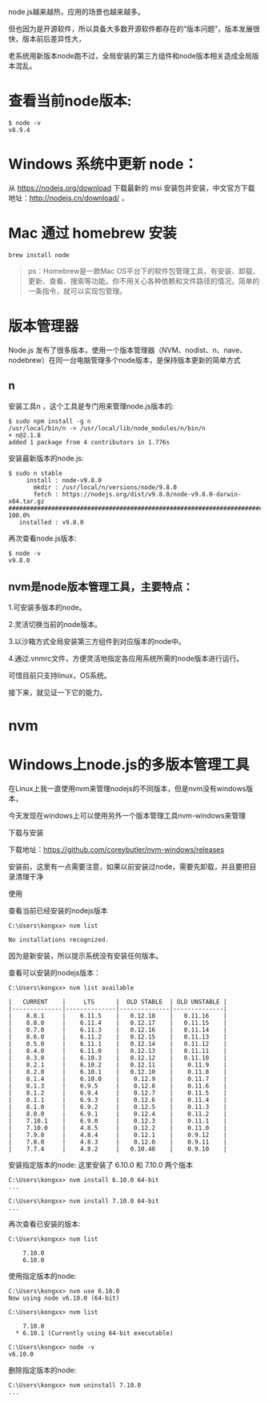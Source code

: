 

node.js越来越热，应用的场景也越来越多。

但也因为是开源软件，所以具备大多数开源软件都存在的“版本问题”，版本发展很快，版本前后差异性大，

老系统用新版本node跑不过，全局安装的第三方组件和node版本相关造成全局版本混乱。



# 查看当前node版本:
```
$ node -v
v8.9.4
```

# Windows 系统中更新 node：

从 https://nodejs.org/download 下载最新的 msi 安装包并安装，中文官方下载地址：http://nodejs.cn/download/ ，


# Mac 通过 homebrew 安装
```
brew install node
```
> ps：Homebrew是一款Mac OS平台下的软件包管理工具，有安装、卸载、更新、查看、搜索等功能。你不用关心各种依赖和文件路径的情况，简单的一条指令，就可以实现包管理。



# 版本管理器

Node.js 发布了很多版本，使用一个版本管理器（NVM、nodist、n、nave、nodebrew）在同一台电脑管理多个node版本，是保持版本更新的简单方式


## n

安装工具n ，这个工具是专门用来管理node.js版本的:
```
$ sudo npm install -g n
/usr/local/bin/n -> /usr/local/lib/node_modules/n/bin/n
+ n@2.1.8
added 1 package from 4 contributors in 1.776s
```


安装最新版本的node.js:
```
$ sudo n stable
     install : node-v9.8.0
       mkdir : /usr/local/n/versions/node/9.8.0
       fetch : https://nodejs.org/dist/v9.8.0/node-v9.8.0-darwin-x64.tar.gz
######################################################################## 100.0%
   installed : v9.8.0
```


再次查看node.js版本:
```
$ node -v
v9.8.0
```



## nvm是node版本管理工具，主要特点：

1.可安装多版本的node。

2.灵活切换当前的node版本。

3.以沙箱方式全局安装第三方组件到对应版本的node中。

4.通过.vnmrc文件，方便灵活地指定各应用系统所需的node版本进行运行。

可惜目前只支持linux，OS系统。

接下来，就见证一下它的能力。 


# nvm





# Windows上node.js的多版本管理工具

在Linux上我一直使用nvm来管理nodejs的不同版本，但是nvm没有windows版本，

今天发现在windows上可以使用另外一个版本管理工具nvm-windows来管理


下载与安装

下载地址：https://github.com/coreybutler/nvm-windows/releases

安装前，这里有一点需要注意，如果以前安装过node，需要先卸载，并且要把目录清理干净


使用

查看当前已经安装的nodejs版本
```
C:\Users\kongxx> nvm list

No installations recognized.
```
因为是新安装，所以提示系统没有安装任何版本。


查看可以安装的nodejs版本：
```
C:\Users\kongxx> nvm list available

|   CURRENT    |     LTS      |  OLD STABLE  | OLD UNSTABLE |
|--------------|--------------|--------------|--------------|
|    8.8.1     |    6.11.5    |   0.12.18    |   0.11.16    |
|    8.8.0     |    6.11.4    |   0.12.17    |   0.11.15    |
|    8.7.0     |    6.11.3    |   0.12.16    |   0.11.14    |
|    8.6.0     |    6.11.2    |   0.12.15    |   0.11.13    |
|    8.5.0     |    6.11.1    |   0.12.14    |   0.11.12    |
|    8.4.0     |    6.11.0    |   0.12.13    |   0.11.11    |
|    8.3.0     |    6.10.3    |   0.12.12    |   0.11.10    |
|    8.2.1     |    6.10.2    |   0.12.11    |    0.11.9    |
|    8.2.0     |    6.10.1    |   0.12.10    |    0.11.8    |
|    8.1.4     |    6.10.0    |    0.12.9    |    0.11.7    |
|    8.1.3     |    6.9.5     |    0.12.8    |    0.11.6    |
|    8.1.2     |    6.9.4     |    0.12.7    |    0.11.5    |
|    8.1.1     |    6.9.3     |    0.12.6    |    0.11.4    |
|    8.1.0     |    6.9.2     |    0.12.5    |    0.11.3    |
|    8.0.0     |    6.9.1     |    0.12.4    |    0.11.2    |
|    7.10.1    |    6.9.0     |    0.12.3    |    0.11.1    |
|    7.10.0    |    4.8.5     |    0.12.2    |    0.11.0    |
|    7.9.0     |    4.8.4     |    0.12.1    |    0.9.12    |
|    7.8.0     |    4.8.3     |    0.12.0    |    0.9.11    |
|    7.7.4     |    4.8.2     |   0.10.48    |    0.9.10    |
```



安装指定版本的node:
这里安装了 6.10.0 和 7.10.0 两个版本
```
C:\Users\kongxx> nvm install 6.10.0 64-bit
...

C:\Users\kongxx> nvm install 7.10.0 64-bit
...
```


再次查看已安装的版本:
```
C:\Users\kongxx> nvm list

    7.10.0
    6.10.0
```


使用指定版本的node:
```
C:\Users\kongxx> nvm use 6.10.0
Now using node v6.10.0 (64-bit)

C:\Users\kongxx> nvm list

    7.10.0
  * 6.10.1 (Currently using 64-bit executable)

C:\Users\kongxx> node -v
v6.10.0
```


删除指定版本的node:
```
C:\Users\kongxx> nvm uninstall 7.10.0
...
```